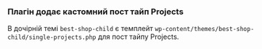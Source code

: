 ### Плагін додає кастомний пост тайп Projects

В дочірній темі `best-shop-child` є темплейт `wp-content/themes/best-shop-child/single-projects.php` для пост тайпу Projects.